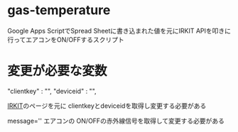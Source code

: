 # gas-temperature

Google Apps ScriptでSpread Sheetに書き込まれた値を元にIRKIT APIを叩きに行ってエアコンをON/OFFするスクリプト

# 変更が必要な変数
"clientkey" : "",
"deviceid" : "",

[IRKIT](http://getirkit.com/)のページを元に clientkeyとdeviceidを取得し変更する必要がある

message=''
エアコンの ON/OFFの赤外線信号を取得して変更する必要がある

